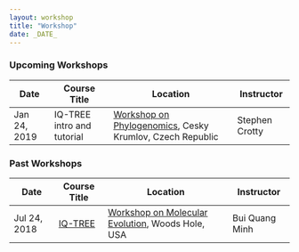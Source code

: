 ```yaml
---
layout: workshop
title: "Workshop"
date: _DATE_
---
```


### Upcoming Workshops


| Date |  Course Title | Location | Instructor |
|------|---------------|----------------------------|-------------|
| Jan 24, 2019 | IQ-TREE intro and tutorial | [Workshop on Phylogenomics](http://evomics.org/workshops/2019-workshop-on-phylogenomics-cesky-krumlov/), Cesky Krumlov, Czech Republic | Stephen Crotty |

### Past Workshops

| Date |  Course Title | Location | Instructor |
|------|---------------|----------------------------|-------------|
| Jul 24, 2018 | [IQ-TREE](molevol2018) | [Workshop on Molecular Evolution](https://molevol.mbl.edu), Woods Hole, USA | Bui Quang Minh |
